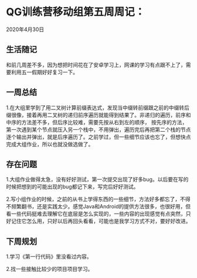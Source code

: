 # QG训练营移动组第五周周记：
2020年4月30日

## 生活随记

和前几周差不多，因为想把时间花在了安卓学习上，网课的学习有点跟不上了，需要利用五一假期好好复习一下。

## 一周总结

1.在大组里学到了用二叉树计算前缀表达式，发现当中缀转前缀跟之前的中缀转后缀很像，接着再用二叉树的递归前序遍历就能得到结果了。非递归的遍历，前序和中序的方法差不多，但后序比较难，需要先按从右到左的顺序， 按先序的方法，第一次遇到某个节点就压入另一个栈中，不用弹出，遍历完后再把第二个栈的节点逐个输出并弹出，就是后序遍历了。之前学过，但一些细节应该也忘了，但想快点完成大组作业，所以也就没做选做了。



## 存在问题

  1.大组作业做得太急，没有好好测试，第一次提交出现了好多bug。以后要在写的时候把想到的可能出现的bug都记下来，写完后好好测试。

  2.写小组作业的时候，之前的从书上学得东西的一些细节，方法好多都忘了，不得不频繁翻书，还是实践太少。感觉Java和Android的提供方法很多，也很好用，但看一些代码挺难去理解它在底层是怎么实现的，一些内容的出现感觉有点突然，只好记住它怎么用，只好以后再回头看看，可能也是我学习方式不对，要好好改进。



## 下周规划

1.学习《第一行代码》里没看过内容。

2.找一些接触比较少的项目项目学习。

